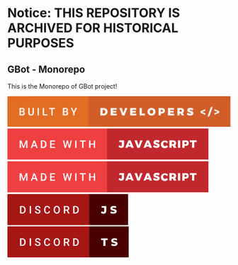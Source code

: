 # Notice: THIS REPOSITORY IS ARCHIVED FOR HISTORICAL PURPOSES

## GBot - Monorepo

This is the Monorepo of GBot project!

[![forthebadge](imgs/built-by-developers.svg)](https://forthebadge.com)
[![forthebadge](imgs/made-with-javascript.svg)](https://forthebadge.com)
[![forthebadge](imgs/made-with-javascript.svg)](https://forthebadge.com)
[![forthebadge](imgs/discord-js.svg)](https://forthebadge.com)
[![forthebadge](imgs/discord-ts.svg)](https://forthebadge.com)
